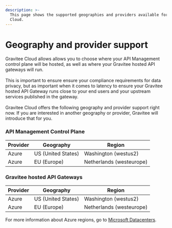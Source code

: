 ```yaml
---
description: >-
  This page shows the supported geographies and providers available for Gravitee
  Cloud.
---
```


# Geography and provider support

Gravitee Cloud allows allows you to choose where your API Management control plane will be hosted, as well as where your Gravitee hosted API gateways will run.\
\
This is important to ensure ensure your compliance requirements for data privacy, but as important when it comes to latency to ensure your Gravitee hosted API Gateway runs close to your end users and your upstream services published in the gateway.\
\
Gravitee Cloud offers the following geography and provider support right now. If you are interested in another geography or provider, Gravitee will introduce that for you.

### API Management Control Plane

| Provider | Geography          | Region                   |
| -------- | ------------------ | ------------------------ |
| Azure    | US (United States) | Washington (westus2)     |
| Azure    | EU (Europe)        | Netherlands (westeurope) |

### Gravitee hosted API Gateways

| Provider | Geography          | Region                   |
| -------- | ------------------ | ------------------------ |
| Azure    | US (United States) | Washington (westus2)     |
| Azure    | EU (Europe)        | Netherlands (westeurope) |

For more information about Azure regions, go to [Microsoft Datacenters](https://datacenters.microsoft.com/globe/explore/).
